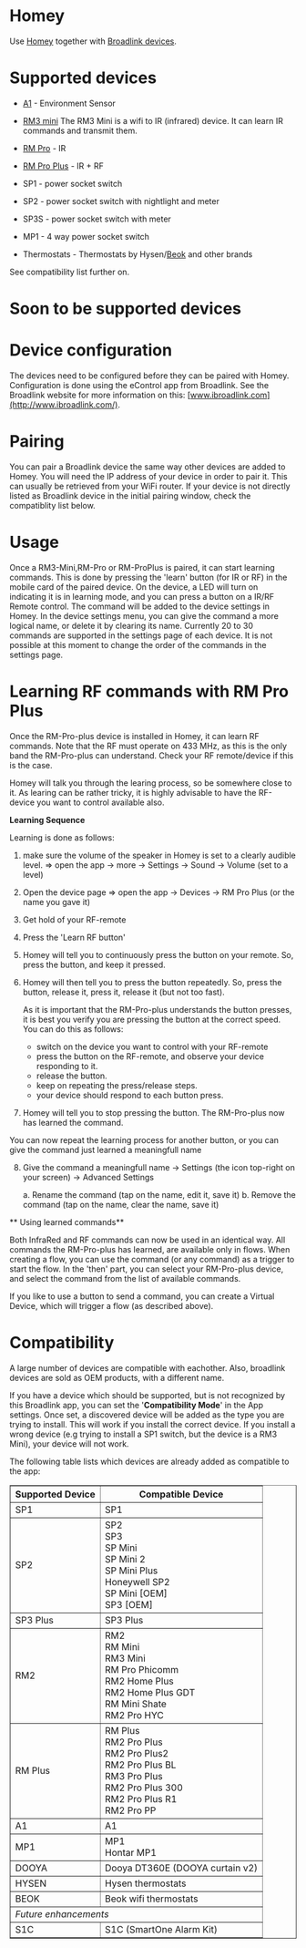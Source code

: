 # Homey

Use [Homey](https://www.athom.com/) together with [Broadlink devices](http://www.ibroadlink.com/).


# Supported devices

* [A1](http://www.ibroadlink.com/a1/) - Environment Sensor
* [RM3 mini](http://www.ibroadlink.com/rmMini3/)
  The RM3 Mini is a wifi to IR (infrared) device. It can learn IR commands and transmit them.
* [RM Pro](http://www.ibroadlink.com/rmPro)  - IR
* [RM Pro Plus](http://www.ibroadlink.com/rmPro+)   - IR + RF

* SP1  - power socket switch
* SP2  - power socket switch with nightlight and meter
* SP3S - power socket switch with meter
* MP1 - 4 way power socket switch
* Thermostats - Thermostats by Hysen/[Beok](http://www.beok-controls.com/product.asp) and other brands

See compatibility list further on.

# Soon to be supported devices


# Device configuration

The devices need to be configured before they can be paired with Homey.
Configuration is done using the eControl app from Broadlink. See the Broadlink website for more
information on this: [www.ibroadlink.com](http://www.ibroadlink.com/).

# Pairing

You can pair a Broadlink device the same way other devices are added to Homey.
You will need the IP address of your device in order to pair it. This can usually be retrieved from
your WiFi router.
If your device is not directly listed as Broadlink device in the initial pairing window, check the
compatiblity list below.

# Usage

Once a RM3-Mini,RM-Pro or RM-ProPlus is paired, it can start learning commands.
This is done by pressing the 'learn' button (for IR or RF) in the mobile card of the paired device.
On the device, a LED will turn on indicating it is in learning mode, and you can press a button on
a IR/RF Remote control.
The command will be added to the device settings in Homey. In the device settings menu, you can
give the command a more logical name, or delete it by clearing its name.
Currently 20 to 30 commands are supported in the settings page of each device.
It is not possible at this moment to change the order of the commands in the settings page.


# Learning RF commands with RM Pro Plus

Once the RM-Pro-plus device is installed in Homey, it can learn RF commands.
Note that the RF must operate on 433 MHz, as this is the only band the RM-Pro-plus can understand.
Check your RF remote/device if this is the case.

Homey will talk you through the learing process, so be somewhere close to it.
As learing can be rather tricky, it is highly advisable to have the RF-device you want to control
available also.

**Learning Sequence**

Learning is done as follows:
  
1.  make sure the volume of the speaker in Homey is set to a clearly audible level.
    => open the app
    -> more
    -> Settings
    -> Sound
    -> Volume  (set to a level)

2. Open the device page
    => open the app
    -> Devices
    -> RM Pro Plus (or the name you gave it)

3. Get hold of your RF-remote
4. Press the 'Learn RF button'
5. Homey will tell you to continuously press the button on your remote.
   So, press the button, and keep it pressed.
6. Homey will then tell you to press the button repeatedly.
   So, press the button, release it, press it, release it (but not too fast).

   As it is important that the RM-Pro-plus understands the button presses, 
   it is best you verify you are pressing the button at the correct speed.
   You can do this as follows:
    - switch on the device you want to control with your RF-remote
    - press the button on the RF-remote, and observe your device responding to it.
    - release the button.
    - keep on repeating the press/release steps.
    - your device should respond to each button press.
    
7. Homey will tell you to stop pressing the button.
   The RM-Pro-plus now has learned the command.
   
You can now repeat the learning process for another button, or you can give 
the command just learned a meaningfull name

8. Give the command a meaningfull name
   -> Settings (the icon top-right on your screen)
   -> Advanced Settings

   a.  Rename the command (tap on the name, edit it, save it)
   b.  Remove the command (tap on the name, clear the name, save it)


** Using learned commands**

Both InfraRed and RF commands can now be used in an identical way.
All commands the RM-Pro-plus has learned, are available only in flows.
When creating a flow, you can use the command (or any command) as a trigger 
to start the flow.
In the 'then' part, you can select your RM-Pro-plus device, and select the 
command from the list of available commands.

If you like to use a button to send a command, you can create a Virtual Device, 
which will trigger a flow (as described above).

   
# Compatibility

A large number of devices are compatible with eachother.
Also, broadlink devices are sold as OEM products, with a different name.

If you have a device which should be supported, but is not recognized by this Broadlink app,
you can set the '**Compatibility Mode**' in the App settings.
Once set, a discovered device will be added as the type you are trying to install.
This will work if you install the correct device. If you install a wrong device (e.g trying
to install a SP1 switch, but the device is a RM3 Mini), your device will not work. 

The following table lists which devices are already added as compatible to the app:

<table border=1>
<tr><th> Supported Device  </th><th> Compatible Device               </th></tr>
<tr><td> SP1               </td><td> SP1                             </td></tr>

<tr><td> SP2               </td><td> SP2                             <br>
                                     SP3                             <br>
                                     SP Mini                         <br>
                                     SP Mini 2                       <br>
                                     SP Mini Plus                    <br>
                                     Honeywell SP2                   <br>
                                     SP Mini [OEM]                   <br>
                                     SP3 [OEM]                       </td></tr>

<tr><td> SP3 Plus          </td><td> SP3 Plus                        </td></tr>

<tr><td> RM2               </td><td> RM2                             <br>
                                     RM Mini                         <br>
                                     RM3 Mini                        <br>
                                     RM Pro Phicomm                  <br>
                                     RM2 Home Plus                   <br>
                                     RM2 Home Plus GDT               <br>
                                     RM Mini Shate                   <br>
                                     RM2 Pro HYC                     </td></tr>

<tr><td>RM Plus            </td><td> RM Plus                         <br>
                                     RM2 Pro Plus                    <br>
                                     RM2 Pro Plus2                   <br>
                                     RM2 Pro Plus BL                 <br>
                                     RM3 Pro Plus                    <br>
                                     RM2 Pro Plus 300                <br>
                                     RM2 Pro Plus R1                 <br>
                                     RM2 Pro PP                      </td></tr>

<tr><td>A1                 </td><td> A1                              </td></tr>

<tr><td>MP1                </td><td> MP1                             <br>
                                     Hontar MP1                      </td></tr>

<tr><td>DOOYA              </td><td> Dooya DT360E (DOOYA curtain v2) </td></tr>

<tr><td>HYSEN              </td><td> Hysen thermostats               </td></tr>

<tr><td>BEOK               </td><td> Beok wifi thermostats           </td></tr>

<tr><td colspan = 2><i>Future enhancements</i></td></tr>

<tr><td>S1C                </td><td> S1C (SmartOne Alarm Kit)        </td></tr>
</table>
